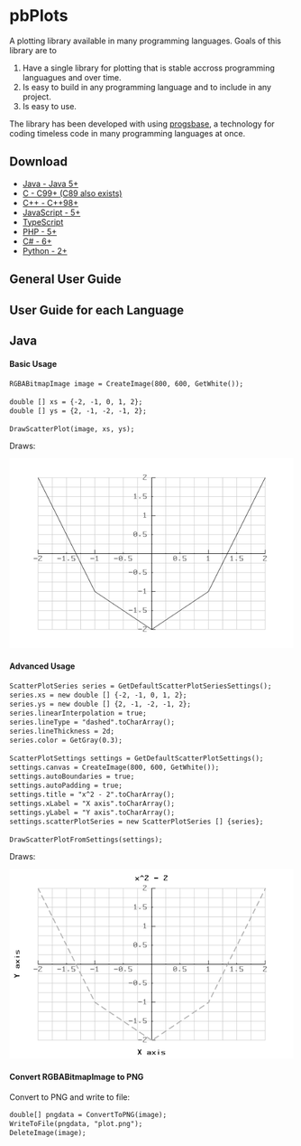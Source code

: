 # pbPlots
A plotting library available in many programming languages. Goals of this library are to 

1) Have a single library for plotting that is stable accross programming languagues and over time.
2) Is easy to build in any programming language and to include in any project.
3) Is easy to use.

The library has been developed with using [progsbase](https://www.progsbase.com), a technology for coding timeless code in many programming languages at once.

## Download

 * [Java - Java 5+](Java/pbPlots/)
 * [C - C99+ (C89 also exists)](C/)
 * [C++ - C++98+](Cpp/)
 * [JavaScript - 5+](JavaScript/)
 * [TypeScript](TypeScript/)
 * [PHP - 5+](PHP/)
 * [C# - 6+](CS/)
 * [Python - 2+](Python/)

## General User Guide

## User Guide for each Language


## Java


#### Basic Usage

```
RGBABitmapImage image = CreateImage(800, 600, GetWhite());

double [] xs = {-2, -1, 0, 1, 2};
double [] ys = {2, -1, -2, -1, 2};

DrawScatterPlot(image, xs, ys);
```

Draws:

![Example 1](example1.png "Example 1")

#### Advanced Usage

```
ScatterPlotSeries series = GetDefaultScatterPlotSeriesSettings();
series.xs = new double [] {-2, -1, 0, 1, 2};
series.ys = new double [] {2, -1, -2, -1, 2};
series.linearInterpolation = true;
series.lineType = "dashed".toCharArray();
series.lineThickness = 2d;
series.color = GetGray(0.3);

ScatterPlotSettings settings = GetDefaultScatterPlotSettings();
settings.canvas = CreateImage(800, 600, GetWhite());
settings.autoBoundaries = true;
settings.autoPadding = true;
settings.title = "x^2 - 2".toCharArray();
settings.xLabel = "X axis".toCharArray();
settings.yLabel = "Y axis".toCharArray();
settings.scatterPlotSeries = new ScatterPlotSeries [] {series};

DrawScatterPlotFromSettings(settings);
```

Draws:

![Example 2](example2.png "Example 2")

#### Convert RGBABitmapImage to PNG

Convert to PNG and write to file:

```
double[] pngdata = ConvertToPNG(image);
WriteToFile(pngdata, "plot.png");
DeleteImage(image);
```






































